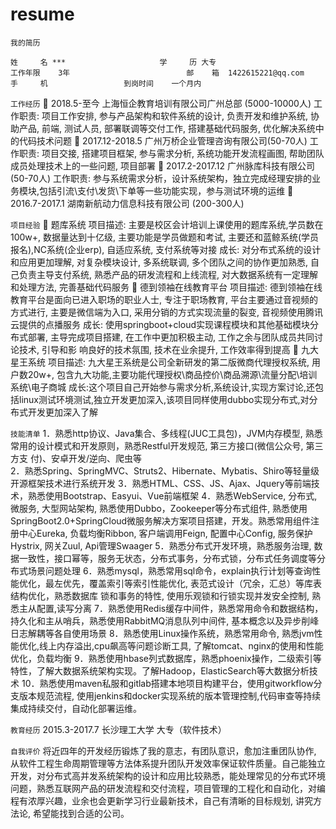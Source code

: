 # resume
`我的简历`

	姓	  名	***						学	  历	大专
	工作年限	3年							邮    箱	1422615221@qq.com
	手	  机					到岗时间	一个月内
	
`工作经历`
		2018.5-至今					上海恒企教育培训有限公司广州总部 (5000-10000人)
		工作职责: 项目工作安排, 参与产品架构和软件系统的设计, 负责开发和维护系统, 协助产品, 前端, 测试人员, 部署联调等交付工作, 搭建基础代码服务, 优化解决系统中的代码技术问题
		2017.12-2018.5				广州万桥企业管理咨询有限公司(50-70人)
	工作职责: 项目交接, 搭建项目框架, 参与需求分析, 系统功能开发流程画图, 帮助团队成员处理技术上的一些问题, 项目部署
		2017.2-2017.12				广州脉库科技有限公司(50-70人)
		工作职责: 参与系统需求分析，设计系统架构，独立完成经理安排的业务模块,包括引流\支付\发货\下单等一些功能实现，参与测试环境的运维
		2016.7-2017.1				湖南新航动力信息科技有限公司 (200-300人)

`项目经验`
		题库系统
	项目描述: 主要是校区会计培训上课使用的题库系统,学员数在100w+, 数据量达到十亿级, 主要功能是学员做题和考试, 主要还和蓝鲸系统(学员报名),NC系统(企业erp), 自适应系统, 支付系统等对接
	成长: 对分布式系统的设计和应用更加理解, 对复杂模块设计, 多系统联调, 多个团队之间的协作更加熟悉, 自己负责主导支付系统, 熟悉产品的研发流程和上线流程, 对大数据系统有一定理解和处理方法, 完善基础代码服务
		德到领袖在线教育平台
	项目描述: 德到领袖在线教育平台是面向已进入职场的职业人士, 专注于职场教育, 平台主要通过音视频的方式进行, 主要是微信端为入口, 采用分销的方式实现流量的裂变, 音视频使用腾讯云提供的点播服务
	成长: 使用springboot+cloud实现课程模块和其他基础模块分布式部署, 主导完成项目搭建, 在工作中更加积极主动, 工作之余与团队成员共同讨论技术, 引导和影	响良好的技术氛围, 技术在业余提升, 工作效率得到提高
		九大星王系统
	项目描述: 九大星王系统是公司全新研发的第二版微商代理授权系统, 用户数20w+, 包含九大功能,主要功能代理授权\商品控价\商品溯源\流量分配\培训系统\电子商城
	成长:这个项目自己开始参与需求分析,系统设计,实现方案讨论,还包括linux测试环境测试,独立开发更加深入,该项目同样使用dubbo实现分布式,对分布式开发更加深入了解
	
`技能清单`
	1．熟悉http协议、Java集合、多线程(JUC工具包)，JVM内存模型, 熟悉常用的设计模式和开发原则，熟悉Restful开发规范, 第三方接口(微信公众号, 第三方支	付)、安卓开发/逆向、爬虫等	
	2．熟悉Spring、SpringMVC、Struts2、Hibernate、Mybatis、Shiro等轻量级开源框架技术进行系统开发
	3．熟悉HTML、CSS、JS、Ajax、Jquery等前端技术，熟悉使用Bootstrap、Easyui、Vue前端框架
	4．熟悉WebService, 分布式, 微服务, 大型网站架构, 熟悉使用Dubbo，Zookeeper等分布式组件, 熟悉使用SpringBoot2.0+SpringCloud微服务解决方案项目搭建，开发。熟悉常用组件注册中心Eureka, 负载均衡Ribbon, 客户端调用Feign, 配置中心Config, 服务保护Hystrix, 网关Zuul, Api管理Swaager
	5．熟悉分布式开发环境，熟悉服务治理, 数据一致性，接口幂等，服务无状态，分布式事务，分布式锁，分布式任务调度等分布式场景问题处理
	6．熟悉mysql，熟悉常用sql命令，explain执行计划等查询性能优化，最左优先，覆盖索引等索引性能优化, 表范式设计（冗余，汇总）等库表结构优化，熟悉数据库	锁和事务的特性, 使用乐观锁和行锁实现并发安全控制, 熟悉主从配置,读写分离 
	7．熟悉使用Redis缓存中间件，熟悉常用命令和数据结构，持久化和主从哨兵，熟悉使用RabbitMQ消息队列中间件, 基本概念以及异步削峰日志解耦等各自使用场景
	8．熟悉使用Linux操作系统，熟悉常用命令, 熟悉jvm性能优化,线上内存溢出,cpu飙高等问题诊断工具, 了解tomcat、nginx的使用和性能优化，负载均衡
	9．熟悉使用hbase列式数据库，熟悉phoenix操作，二级索引等特性，了解大数据系统架构实现。了解Hadoop，ElasticSearch等大数据分析技术
	10．熟悉使用maven私服和gitlab搭建本地项目构建平台，使用gitworkflow分支版本规范流程, 使用jenkins和docker实现系统的版本管理控制,代码审查等持续集成持续交付，自动化部署运维。

`教育经历`
	2015.3-2017.7					长沙理工大学						大专（软件技术）

`自我评价`
	将近四年的开发经历锻炼了我的意志，有团队意识，愈加注重团队协作, 从软件工程生命周期管理等方法体系提升团队开发效率保证软件质量。自己能独立开发，对分布式高并发系统架构的设计和应用比较熟悉，能处理常见的分布式环境问题，熟悉互联网产品的研发流程和交付流程，项目管理的工程化和自动化，对编程有浓厚兴趣，业余也会更新学习行业最新技术，自己有清晰的目标规划, 讲究方法论, 希望能找到合适的公司。

